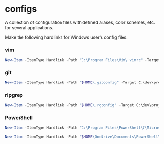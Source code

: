 # configs
A collection of configuration files with defined aliases, color schemes, etc. for several applications.

Make the following hardlinks for Windows user's config files.

### vim
```powershell
New-Item -ItemType Hardlink -Path "C:\Program Files\Vim\_vimrc" -Target C:\dev\projects\configs\vim\.vimrc
```

### git
```powershell
New-Item -ItemType Hardlink -Path "$HOME\.gitconfig" -Target C:\dev\projects\configs\git\.gitconfig
```

### ripgrep
```powershell
New-Item -ItemType Hardlink -Path "$HOME\.rgconfig" -Target C:\dev\projects\configs\ripgrep\.rgconfig
```

### PowerShell
```powershell
New-Item -ItemType Hardlink -Path "C:\Program Files\PowerShell\7\Microsoft.PowerShell_profile.ps1" -Target C:\dev\projects\configs\powershell\Microsoft.PowerShell_profile.ps1

New-Item -ItemType Hardlink -Path "$HOME\OneDrive\Documents\PowerShell\Microsoft.VSCode_profile.ps1" -Target C:\dev\projects\configs\powershell\Microsoft.VSCode_profile.ps1
```